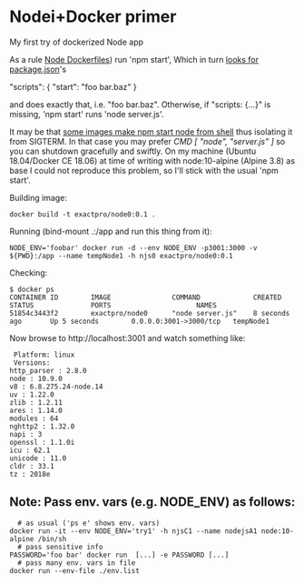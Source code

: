 Nodei+Docker primer
===========

My first try of dockerized Node app

As a rule [Node Dockerfiles](https://nodejs.org/en/docs/guides/nodejs-docker-webapp/))
run 'npm start',
Which in turn [looks for package.json](https://docs.npmjs.com/cli/start)'s

"scripts": { "start": "foo bar.baz" }

and does exactly that, i.e. "foo bar.baz".
Otherwise, if "scripts: {...}" is missing,
'npm start' runs 'node server.js'.

It may be that
[some images make npm start node from shell](https://medium.com/@becintec/building-graceful-node-applications-in-docker-4d2cd4d5d392)
thus isolating it from SIGTERM.
In that case you may prefer *CMD [ "node", "server.js" ]* so you can shutdown gracefully and swiftly.
On my machine (Ubuntu 18.04/Docker CE 18.06) at time of writing
with node:10-alpine (Alpine 3.8) as base
I could not reproduce this problem,
so I'll stick with the usual 'npm start'.

Building image:
```
docker build -t exactpro/node0:0.1 .
```

Running (bind-mount .:/app and run this thing from it):
```
NODE_ENV='foobar' docker run -d --env NODE_ENV -p3001:3000 -v ${PWD}:/app --name tempNode1 -h njs0 exactpro/node0:0.1
```

Checking:
```
$ docker ps
CONTAINER ID        IMAGE               COMMAND             CREATED             STATUS              PORTS                     NAMES
51854c3443f2        exactpro/node0      "node server.js"    8 seconds ago       Up 5 seconds        0.0.0.0:3001->3000/tcp   tempNode1
```

Now browse to http://localhost:3001 and watch something like:
```
 Platform: linux
 Versions:
http_parser : 2.8.0
node : 10.9.0
v8 : 6.8.275.24-node.14
uv : 1.22.0
zlib : 1.2.11
ares : 1.14.0
modules : 64
nghttp2 : 1.32.0
napi : 3
openssl : 1.1.0i
icu : 62.1
unicode : 11.0
cldr : 33.1
tz : 2018e
```

Note: Pass env. vars (e.g. NODE_ENV) as follows:
-----------------------------------------------
```
  # as usual ('ps e' shows env. vars)
docker run -it --env NODE_ENV='try1' -h njsC1 --name nodejsA1 node:10-alpine /bin/sh
  # pass sensitive info
PASSWORD='foo bar' docker run  [...] -e PASSWORD [...]
  # pass many env. vars in file
docker run --env-file ./env.list
```

